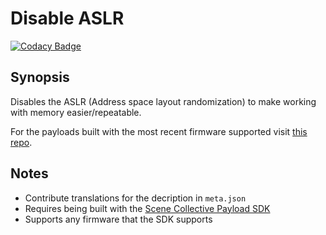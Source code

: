 Disable ASLR
===
[![Codacy Badge](https://app.codacy.com/project/badge/Grade/)](https://www.codacy.com/gh/Scene-Collective/ps4-disable-aslr/dashboard)

## Synopsis
Disables the ASLR (Address space layout randomization) to make working with memory easier/repeatable.

For the payloads built with the most recent firmware supported visit [this repo].

## Notes
- Contribute translations for the decription in `meta.json`
- Requires being built with the [Scene Collective Payload SDK]
- Supports any firmware that the SDK supports

[//]: #
  [Scene Collective Payload SDK]: <https://github.com/Scene-Collective/ps4-payload-sdk>
  [this repo]: <https://github.com/Scene-Collective/ps4-payload-repo>

